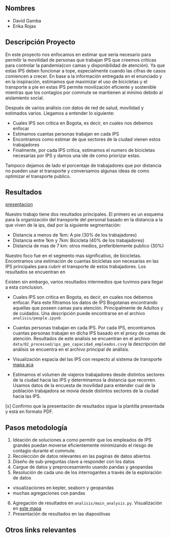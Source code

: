 ## Nombres

- David Gamba
- Erika Rojas

## Descripción Proyecto

En este proyecto nos enfocamos en estimar que seria necesario para permitir la movilidad de personas que trabajan IPS que creemos criticas para controlar la pandemia(con camas y disponibilidad de atención). Ya que estas IPS deben funcionar a tope, especialmente cuando las cifras de casos comiencen a crecer. En base a la información entregada en el enunciado y en la inspiración, estimamos que maximizar el uso de bicicletas y el transporte a pie en estas IPS permite movilización eficiente y sostenible mientras que los contagios por commute se mantienen al mínimo debido al aislamiento social.

Después de varios análisis con datos de red de salud, movilidad y estimados varios. Llegamos a entender lo siguiente:
- Cuales IPS son critica en Bogota, es decir, en cuales nos debemos enfocar
- Estimamos cuantas personas trabajan en cada IPS
- Encontramos como estimar de que sectores de la ciudad vienen estos trabajadores
- Finalmente, por cada IPS critica, estimamos el numero de bicicletas necesarias por IPS y damos una ide de como priorizar estas.

Tampoco dejamos de lado el porcentaje de trabajadores que por distancia no pueden usar el transporte y conversamos algunas ideas de como optimizar el transporte publico.

## Resultados

[presentacion](https://docs.google.com/presentation/d/1gr18yqET_lNmNSaD21YVRQlNYzfcM1xZo-BEku6cAuA/edit?usp=sharing)

Nuestro trabajo tiene dos resultados principales. El primero es un esquema para la organización del transporte del personal basado en la distancia a la que viven de la ips, dad por la siguiente segmentación:
- Distancia a menos de 1km: A pie (30% de los trabajadores)
- Distancia entre 1km y 7km: Bicicleta (40% de los trabajadores)
- Distancia de mas de 7 km: otros medios, preferiblemente publico (30%)

Nuestro foco fue en el segmento mas significativo, de bicicletas. Encontramos una estimación de cuantas bicicletas son necesarias en las IPS principales para cubrir el transporte de estos trabajadores. Los resultados se encuentran en

Existen sin embargo, varios resultados intermedios que tuvimos para llegar a esta conclusion.
- Cuales IPS son critica en Bogota, es decir, en cuales nos debemos enfocar.
Para este filtramos los datos de IPS Bogotanas encontrando aquellas que poseen camas para atención. Principalmente de Adultos y de cuidados. Una descripción puede encontrarse en el archivo `analisis/people.ipynb`

- Cuantas personas trabajan en cada IPS. Por cada IPS, encontramos cuantas personas trabajan en dicha IPS basado en el proxy de camas de atención.
Resultados de este analisis se encuentran en el archivo `data/02_processed/ips_geo_capacidad_empleados.csv`y la descripción del análisis se encuentra en el archivo principal de análisis.

- Visualización espacia del las IPS con respecto al sistema de transporte [mapa aca](https://kepler.gl/demo/map?mapUrl=https://dl.dropboxusercontent.com/s/07sv673fqhm2wzf/ips_estaciones.json)

- Estimamos el volumen de viajeros trabajadores desde distintos sectores de la ciudad hacia las IPS y determinamos la distancia que recorren.
Usamos datos de la encuesta de movilidad para entender cual de la población trabajadora se movía desde distintos sectores de la ciudad hacia las IPS.

[x] Confirmo que la presentación de resultados sigue la plantilla presentada y está en formato PDF.

## Pasos metodología

1. Ideación de soluciones a como permitir que los empleados de IPS grandes puedan moverse eficientemente minimizando el riesgo de contagio durante el commute.
2. Recolección de datos relevantes en las paginas de datos abiertos
3. Diseño de sub-preguntas clave a responder con los datos
4. Cargue de datos y preprocesamiento usando pandas y geopandas
5. Resolución de cada uno de los interrogantes a través de la exploración de datos
  - visualizaciones en kepler, seaborn y geopandas
  - muchas agregaciones con pandas
6. Agregación de resultados en `analisis/main_analysis.py`. Visualización en [este mapa](https://kepler.gl/demo/map?mapUrl=https://dl.dropboxusercontent.com/s/ifuy6lm4f727njg/bicicletas_por_ips.json)
7. Presentación de resultados en las diapositivas

## Otros links relevantes
